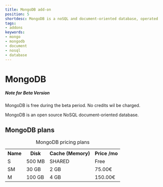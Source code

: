 ```yaml
---
title: MongoDB add-on
position: 5
shortdesc: MongoDB is a noSQL and document-oriented database, operated by Clever Cloud.
tags:
- addons
keywords:
- mongo
- mongodb
- document
- nosql
- database
---
```


# MongoDB <span class="cc-beta pull-right" title="Currently in Beta version"></span>

<div class="alert alert-hot-problems">
  <h5>Note for Beta Version</h5>
  <div>MongoDB is free during the beta period. No credits wil be charged.</div>
</div>

MongoDB is an open source NoSQL document-oriented database.

## MongoDB plans

<table class="table table-bordered table-striped dataTable"><caption>MongoDB pricing plans</caption>
<tr>
<th>Name</th>
<th>Disk</th>
<th>Cache (Memory)</th>
<th>Price /mo</th>
</tr>
<tr>
<td class="cc-col__price "><span class="label cc-label__price label-info">S</span></td>
<td>500 MB</td>
<td>SHARED</td>
<td>Free</td>
</tr>
<tr>
<td class="cc-col__price "><span class="label cc-label__price label-info">SM</span></td>
<td>30 GB</td>
<td>2 GB</td>
<td>75.00€</td>
</tr>
<tr>
<td class="cc-col__price "><span class="label cc-label__price label-info">M</span></td>
<td>100 GB</td>
<td>4 GB</td>
<td>150.00€</td>
</tr>
</table>
